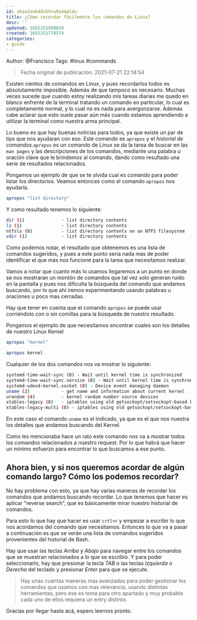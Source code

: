 ```yaml
---
id: skaa2eok4du59rw9a4mpldu
title: ¿Cómo recordar fácilmente los comandos de Linux?
desc: ''
updated: 1655351980020
created: 1655351778574
categories: 
- guide
---
```


Author: @Francisco
Tags: #linux #commands

> Fecha original de publicación: 2021-07-21 22:14:54

Existen cientos de comandos en Linux, y pues recordarlos todos es absolutamente imposible. Además de que tampoco es necesario.
Muchas veces sucede que cuando estoy realizando mis tareas diarias me quedo en blanco enfrente de la terminal tratando un comando en particular, lo cual es completamente normal, y lo cual no es nada para avergonzarse. Además cabe aclarar que esto suele pasar aún más cuando estamos aprendiendo a utilizar la terminal como nuestra arma principal.

Lo bueno es que hay buenas noticias para todos, ya que existe un par de tips que nos ayudaran con eso.
Este comando es `apropos` y el _historial de comandos_.`apropos` es un comando de Linux se da la tarea de buscar en las `man pages` y las descripciones de los comandos, mediante una palabra u oración clave que le brindemos al comando, dando como resultado una serie de resultados relacionados.

Pongamos un ejemplo de que se te olvida cual es comando para poder listar los directorios. Veamos entonces como el comando `apropos` nos ayudaría.

```bash
apropos "list directory"
```

Y como resultado tenemos lo siguiente:

```bash
dir (1)              - list directory contents
ls (1)               - list directory contents
ntfsls (8)           - list directory contents on an NTFS filesystem
vdir (1)             - list directory contents
```

Como podemos notar, el resultado que obtenemos es una lista de comandos sugeridos, y pues a este punto seria nada mas de poder identificar el que más nos funcione para la tarea que necesitamos realizar.

Vamos a notar que cuanto más lo usamos llegaremos a un punto en donde se nos mostraran un montón de comandos que tal vez solo generan ruido en la pantalla y pues nos dificulta la búsqueda del comando que andamos buscando, por lo que ahí iremos experimentando usando palabras u oraciones u poco mas cerradas.

Hay que tener en cuenta que el comando `apropos` se puede usar corriéndolo con o sin comillas para la búsqueda de nuestro resultado.

Pongamos el ejemplo de que necesitamos encontrar cuales son los detalles de nuestro Linux Kernel

```bash
apropos "kernel"
```

```bash
apropos kernel
```

Cualquier de los dos comandos nos va mostrar lo siguiente:

```bash
systemd-time-wait-sync (8) - Wait until kernel time is synchronized
systemd-time-wait-sync.service (8) - Wait until kernel time is synchronized
systemd-udevd-kernel.socket (8) - Device event managing daemon
uname (2)            - get name and information about current kernel
urandom (4)          - kernel random number source devices
xtables-legacy (8)   - iptables using old getsockopt/setsockopt-based kernel api
xtables-legacy-multi (8) - iptables using old getsockopt/setsockopt-based kernel api
```

En este caso el comando `uname` es el indicado, ya que es el que nos nuestra los detalles que andamos buscando del Kernel.

Como les mencionaba hace un rato este comando nos va a mostrar todos los comandos relacionados a nuestro request. Por lo que habrá que hacer un mínimo esfuerzo para encontrar lo que buscamos a ese punto.

## Ahora bien, y si nos queremos acordar de algún comando largo? Cómo los podemos recordar?

No hay problema con esto, ya que hay varias maneras de recordar los comandos que andamos buscando recordar. Lo que tenemos que hacer es aplicar "reverse search", que es básicamente mirar nuestro historial de comandos.

Para esto lo que hay que hacer es usar `crtl+r` y empezar a escribir lo que nos acordamos del comando que necesitamos.
Entonces lo que va a pasar a continuación es que se verán una lista de comandos sugeridos provenientes del historial de Bash.

Hay que usar las teclas _Arriba_ y _Abajo_ para navegar entre los comandos que se muestran relacionados a lo que se escribió. Y para poder seleccionarlo, hay que presionar la tecla _TAB_ o las teclas _Izquierda_ o _Derecha_ del teclado y presionar _Enter_ para que se ejecute.

> Hay unas cuantas maneras mas avanzadas para poder gestionar los comandos que usamos con mas relevancia, usando distintas herramientas, pero ese es tema para otro apartado y muy probable cada uno de ellos requiera un entry distinto.

Gracias por llegar hasta acá, espero leernos pronto.

